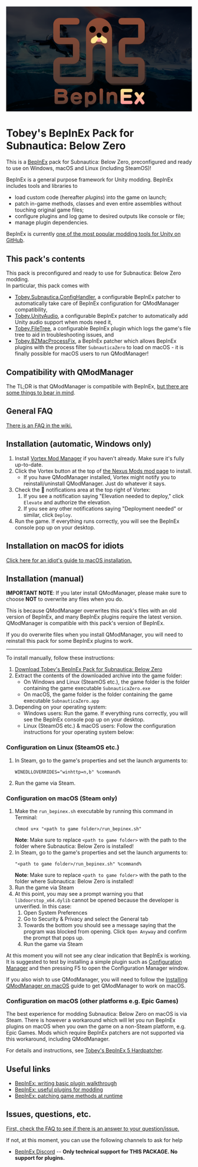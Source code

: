 ![BepInEx logo](assets/logo.png)

# Tobey's BepInEx Pack for Subnautica: Below Zero

This is a [BepInEx](https://github.com/BepInEx/BepInEx) pack for Subnautica: Below Zero, preconfigured and ready to use on Windows, macOS and Linux (including SteamOS)!

BepInEx is a general purpose framework for Unity modding. BepInEx includes tools and libraries to

-   load custom code (hereafter _plugins_) into the game on launch;
-   patch in-game methods, classes and even entire assemblies without touching original game files;
-   configure plugins and log game to desired outputs like console or file;
-   manage plugin dependencies.

BepInEx is currently [one of the most popular modding tools for Unity on GitHub](https://github.com/topics/modding?o=desc&s=stars).

## This pack's contents

This pack is preconfigured and ready to use for Subnautica: Below Zero modding.  
In particular, this pack comes with 

- [Tobey.Subnautica.ConfigHandler](https://github.com/toebeann/Tobey.Subnautica.ConfigHandler), a configurable BepInEx patcher to automatically take care of BepInEx configuration for QModManager compatibility,
- [Tobey.UnityAudio](https://github.com/toebeann/Tobey.UnityAudio), a configurable BepInEx patcher to automatically add Unity audio support when mods need it,
- [Tobey.FileTree](https://github.com/toebeann/Tobey.FileTree), a configurable BepInEx plugin which logs the game's file tree to aid in troubleshooting issues, and
- [Tobey.BZMacProcessFix](https://github.com/toebeann/Tobey.BZMacProcessFix), a BepInEx patcher which allows BepInEx plugins with the process filter `SubnauticaZero` to load on macOS - it is finally possible for macOS users to run QModManager!

## Compatibility with QModManager

The TL;DR is that QModManager is compatibile with BepInEx, [but there are some things to bear in mind](https://github.com/toebeann/BepInEx.SubnauticaZero/wiki/Compatibility-with-QModManager).

## General FAQ

[There is an FAQ in the wiki.](https://github.com/toebeann/BepInEx.SubnauticaZero/wiki/FAQ)

## Installation (automatic, Windows only)

1. Install [Vortex Mod Manager](https://www.nexusmods.com/about/vortex/) if you haven't already. Make sure it's fully up-to-date.
1. Click the Vortex button at the top of [the Nexus Mods mod page](https://www.nexusmods.com/subnauticabelowzero/mods/344) to install.
    - If you have QModManager installed, Vortex might notify you to reinstall/uninstall QModManager. Just do whatever it says.
1. Check the 🔔 notifications area at the top right of Vortex:
    1. If you see a notification saying "Elevation needed to deploy," click `Elevate` and authorize the elevation.
    1. If you see any other notifications saying "Deployment needed" or similar, click `Deploy`.
1. Run the game. If everything runs correctly, you will see the BepInEx console pop up on your desktop.

## Installation on macOS for idiots

[Click here for an idiot's guide to macOS installation.](https://github.com/toebeann/BepInEx.SubnauticaZero/wiki/Idiot's-guide-to-macOS-installation)

## Installation (manual)

**IMPORTANT NOTE**: If you later install QModManager, please make sure to choose **NOT** to overwrite any files when you do.

This is because QModManager overwrites this pack's files with an old version of BepInEx, and many BepInEx plugins require the latest version. QModManager is compatible with this pack's version of BepInEx.

If you do overwrite files when you install QModManager, you will need to reinstall this pack for some BepInEx plugins to work.

***

To install manually, follow these instructions:

1. [Download Tobey's BepInEx Pack for Subnautica: Below Zero](https://github.com/toebeann/BepInEx.SubnauticaZero/releases/latest/download/BepInEx.zip)
1. Extract the contents of the downloaded archive into the game folder:
    - On Windows and Linux (SteamOS etc.), the game folder is the folder containing the game executable `SubnauticaZero.exe`
    - On macOS, the game folder is the folder containing the game executable `SubnauticaZero.app`
1. Depending on your operating system:
    - Windows users: Run the game. If everything runs correctly, you will see the BepInEx console pop up on your desktop.
    - Linux (SteamOS etc.) & macOS users: Follow the configuration instructions for your operating system below:

### Configuration on Linux (SteamOS etc.)

1. In Steam, go to the game's properties and set the launch arguments to:
    ```
    WINEDLLOVERRIDES="winhttp=n,b" %command%
    ```
1. Run the game via Steam.

### Configuration on macOS (Steam only)

1. Make the `run_bepinex.sh` executable by running this command in Terminal:
    ```
    chmod u+x "<path to game folder>/run_bepinex.sh"
    ```
    **Note**: Make sure to replace `<path to game folder>` with the path to the folder where Subnautica: Below Zero is installed!
1. In Steam, go to the game's properties and set the launch arguments to:
    ```
    "<path to game folder>/run_bepinex.sh" %command%
    ```
    **Note**: Make sure to replace `<path to game folder>` with the path to the folder where Subnautica: Below Zero is installed!
1. Run the game via Steam
1. At this point, you may see a prompt warning you that `libdoorstop_x64.dylib` cannot be opened because the developer is unverified. In this case:
   1. Open System Preferences
   1. Go to Security & Privacy and select the General tab
   1. Towards the bottom you should see a message saying that the program was blocked from opening. Click `Open Anyway` and confirm the prompt that pops up.
   1. Run the game via Steam

At this moment you will not see any clear indication that BepInEx is working. It is suggested to test by installing a simple plugin such as [Configuration Manager](https://www.nexusmods.com/subnautica/mods/1112) and then pressing F5 to open the Configuration Manager window.

If you also wish to use QModManager, you will need to follow the [Installing QModManager on macOS](https://github.com/toebeann/BepInEx.SubnauticaZero/wiki/Installing-QModManager-on-macOS) guide to get QModManager to work on macOS.

### Configuration on macOS (other platforms e.g. Epic Games)

The best experience for modding Subnautica: Below Zero on macOS is via Steam. There is however a workaround which will let you run BepInEx plugins on macOS when you own the game on a non-Steam platform, e.g. Epic Games. Mods which require BepInEx patchers are not supported via this workaround, including QModManager.

For details and instructions, see [Tobey's BepInEx 5 Hardpatcher](https://tobey.me/mods/bepinex/hardpatcher/).

## Useful links

-   [BepInEx: writing basic plugin walkthrough](https://docs.bepinex.dev/articles/dev_guide/plugin_tutorial/)
-   [BepInEx: useful plugins for modding](https://docs.bepinex.dev/articles/dev_guide/dev_tools.html)
-   [BepInEx: patching game methods at runtime](https://docs.bepinex.dev/articles/dev_guide/runtime_patching.html)

## Issues, questions, etc.

[First, check the FAQ to see if there is an answer to your question/issue.](https://github.com/toebeann/BepInEx.SubnauticaZero/wiki/FAQ)

If not, at this moment, you can use the following channels to ask for help

-   [BepInEx Discord](https://discord.gg/MpFEDAg) -- **Only technical support for THIS PACKAGE. No support for plugins.**
